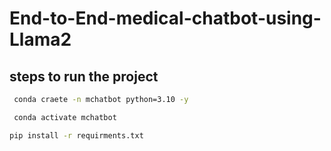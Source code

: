 # End-to-End-medical-chatbot-using-Llama2

## steps to run the project

 ```bash
  conda craete -n mchatbot python=3.10 -y
 ```
 
 ```bash
  conda activate mchatbot
  ```

 
```bash
pip install -r requirments.txt
```
